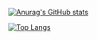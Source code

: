 <!--
### Hi there 👋
**guilherme-paternezi/guilherme-paternezi** is a ✨ _special_ ✨ repository because its `README.md` (this file) appears on your GitHub profile.
-->

[![Anurag's GitHub stats](https://github-readme-stats.vercel.app/api?username=guilherme-paternezi&count_team&count_private=true&show_icons=true&theme=draculahide=stars,commits,prs,issues,contribs)](https://github.com/anuraghazra/github-readme-stats)

[![Top Langs](https://github-readme-stats.vercel.app/api/top-langs/?username=guilherme-paternezi&count_team&layout=compact&theme=dracula&count_private=true)](https://github.com/anuraghazra/github-readme-stats)
